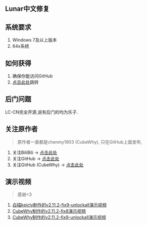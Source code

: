 ## Lunar中文修复

## 系统要求

1. Windows 7及以上版本
2. 64x系统

## 如何获得

1. 确保你能访问GitHub
2. [点击此处](https://github.com/chenmy1903/LunarClient-CN)跳转

## 后门问题

LC-CN完全开源,说有后门的均为乐子.

## 关注原作者

> 原作者一直都是chenmy1903 (CubeWhy), 只在GitHub上面发布, 

1. 关注BiliBili -> [点击此处](https://space.bilibili.com/1106744676)
2. 关注GitHub -> [点击此处](https://github.com/chenmy1903)
3. 关注GitHub (CubeWhy) -> [点击此处](https://github.com/CubeWhy)


## 演示视频

> 感谢<3

1. [白描keicly制作的v2.11.2-fix9-unlockall演示视频](https://www.bilibili.com/video/BV1Ye411M7XA/)
2. [CubeWhy制作的v2.11.2-fix8演示视频](https://www.bilibili.com/video/BV1z14y1e7ve/)
3. [CubeWhy制作的v2.11.2-fix9-unlockall演示视频](https://www.bilibili.com/video/BV1Ve4y1y7D1/?spm_id_from=333.999.0.0)
